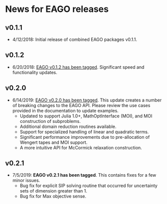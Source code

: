 # News for EAGO releases

## v0.1.1
- 4/12/2018: Initial release of combined EAGO packages v0.1.1.

## v0.1.2
- 6/20/2018: [EAGO v0.1.2 has been tagged](https://github.com/PSORLab/EAGO.jl/releases/tag/v0.1.2). Significant speed and functionality updates.

## v0.2.0
- 6/14/2019: [EAGO v0.2.0 has been tagged](https://github.com/PSORLab/EAGO.jl/releases/tag/v0.2.0). This update creates a number of breaking changes to the EAGO API. Please review the use cases provided in the documentation to update examples.
  - Updated to support Julia 1.0+, MathOptInterface (MOI), and MOI construction of subproblems.
  - Additional domain reduction routines available.
  - Support for specialized handling of linear and quadratic terms.
  - Significant performance improvements due to pre-allocation of Wengert tapes and MOI support.
  - A more intuitive API for McCormick relaxation construction.

## v0.2.1
- 7/5/2019: **EAGO v0.2.1 has been tagged**. This contains fixes for a few minor issues.
  - Bug fix for explicit SIP solving routine that occurred for uncertainty sets of dimension greater than 1.
  - Bug fix for Max objective sense.
